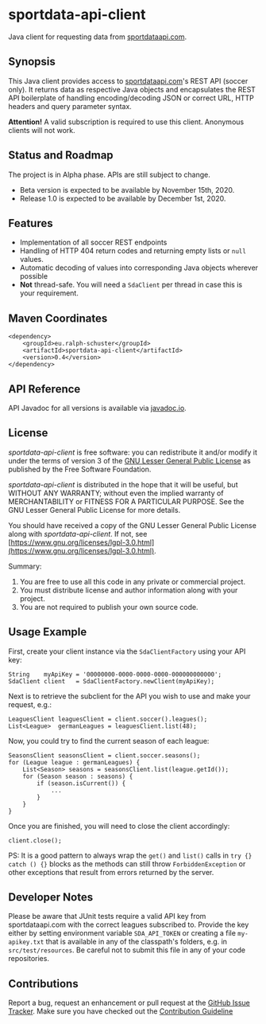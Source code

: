 # sportdata-api-client
Java client for requesting data from [sportdataapi.com](https://sportdataapi.com).

## Synopsis
This Java client provides access to [sportdataapi.com](https://sportdataapi.com)'s REST API (soccer only). It returns data as
respective Java objects and encapsulates the REST API boilerplate of handling encoding/decoding JSON or correct
URL, HTTP headers and query parameter syntax. 

**Attention!** A valid subscription is required to use this client. Anonymous clients will not work.

## Status and Roadmap
The project is in Alpha phase. APIs are still subject to change.

* Beta version is expected to be available by November 15th, 2020.
* Release 1.0 is expected to be available by December 1st, 2020.

## Features
* Implementation of all soccer REST endpoints
* Handling of HTTP 404 return codes and returning empty lists or `null` values.
* Automatic decoding of values into corresponding Java objects wherever possible
* **Not** thread-safe. You will need a `SdaClient` per thread in case this is your requirement.

## Maven Coordinates

```
<dependency>
	<groupId>eu.ralph-schuster</groupId>
	<artifactId>sportdata-api-client</artifactId>
	<version>0.4</version>
</dependency>
```

## API Reference

API Javadoc for all versions is available via [javadoc.io](https://www.javadoc.io/doc/eu.ralph-schuster/sportdata-api-client).

## License

*sportdata-api-client* is free software: you can redistribute it and/or modify it under the terms of version 3 of the [GNU 
Lesser General Public License](LICENSE.md) as published by the Free Software Foundation.

*sportdata-api-client* is distributed in the hope that it will be useful, but WITHOUT ANY WARRANTY; without even the implied 
warranty of MERCHANTABILITY or FITNESS FOR A PARTICULAR PURPOSE.  See the GNU Lesser General Public 
License for more details.

You should have received a copy of the GNU Lesser General Public License along with *sportdata-api-client*.  If not, see 
[https://www.gnu.org/licenses/lgpl-3.0.html](https://www.gnu.org/licenses/lgpl-3.0.html).

Summary:
 1. You are free to use all this code in any private or commercial project. 
 2. You must distribute license and author information along with your project.
 3. You are not required to publish your own source code.

## Usage Example
First, create your client instance via the `SdaClientFactory` using your API key:

```
String    myApiKey = '00000000-0000-0000-0000-000000000000';
SdaClient client   = SdaClientFactory.newClient(myApiKey);
```

Next is to retrieve the subclient for the API you wish to use and make your request, e.g.:

```
LeaguesClient leaguesClient = client.soccer().leagues();
List<League>  germanLeagues = leaguesClient.list(48);
```

Now, you could try to find the current season of each league:

```
SeasonsClient seasonsClient = client.soccer.seasons();
for (League league : germanLeagues) {
	List<Season> seasons = seasonsClient.list(league.getId());
	for (Season season : seasons) {
		if (season.isCurrent()) {
			...
		}
	}
}
```

Once you are finished, you will need to close the client accordingly:

```
client.close();
```

PS: It is a good pattern to always wrap the `get()` and `list()` calls in `try {} catch () {}` blocks
as the methods can still throw ``ForbiddenException`` or other exceptions that result from errors returned by the server.

## Developer Notes
Please be aware that JUnit tests require a valid API key from sportdataapi.com with the correct leagues subscribed to. Provide
the key either by setting environment variable `SDA_API_TOKEN` or creating a file `my-apikey.txt` that is available
in any of the classpath's folders, e.g. in `src/test/resources`. Be careful not to submit this file in any of your
code repositories.

## Contributions

Report a bug, request an enhancement or pull request at the [GitHub Issue Tracker](https://github.com/technicalguru/sportdata-api-client/issues). 
Make sure you have checked out the [Contribution Guideline](CONTRIBUTING.md)

 